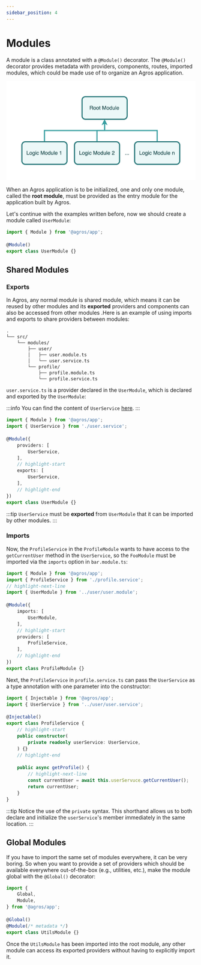 ```yaml
---
sidebar_position: 4
---
```


# Modules

A module is a class annotated with a `@Module()` decorator. The `@Module()` decorator provides metadata with providers, components, routes, imported modules, which could be made use of to organize an Agros application.

![modules](/img/modules.png)

When an Agros application is to be initialized, one and only one module, called the **root module**, must be provided as the entry module for the application built by Agros.

Let's continue with the examples written before, now we should create a module called `UserModule`:

```ts title=user.module.ts
import { Module } from '@agros/app';

@Module()
export class UserModule {}
```

## Shared Modules

### Exports

In Agros, any normal module is shared module, which means it can be reused by other modules and its **exported** providers and components can also be accessed from other modules .Here is an example of using imports and exports to share providers between modules:

```
.
└── src/
    └── modules/
        ├── user/
        │   ├── user.module.ts
        │   └── user.service.ts
        └── profile/
            ├── profile.module.ts
            └── profile.service.ts
```

`user.service.ts` is a provider declared in the `UserModule`, which is declared and exported by the `UserModule`:

:::info
You can find the content of `UserService` [here](/docs/overview/providers#services).
:::

```ts title=user.module.ts
import { Module } from '@agros/app';
import { UserService } from './user.service';

@Module({
    providers: [
        UserService,
    ],
    // highlight-start
    exports: [
        UserService,
    ],
    // highlight-end
})
export class UserModule {}
```

:::tip
`UserService` must be **exported** from `UserModule` that it can be imported by other modules.
:::

### Imports

Now, the `ProfileService` in the `ProfileModule` wants to have access to the `getCurrentUser` method in the `UserService`, so the `FooModule` must be imported via the `imports` option in `bar.module.ts`:

```ts title=profile.module.ts
import { Module } from '@agros/app';
import { ProfileService } from './profile.service';
// highlight-next-line
import { UserModule } from '../user/user.module';

@Module({
    imports: [
        UserModule,
    ],
    // highlight-start
    providers: [
        ProfileService,
    ],
    // highlight-end
})
export class ProfileModule {}
```

Next, the `ProfileService` in `profile.service.ts` can pass the `UserService` as a type annotation with one parameter into the constructor:

```ts title=profile.service.ts
import { Injectable } from '@agros/app';
import { UserService } from '../user/user.service';

@Injectable()
export class ProfileService {
    // highlight-start
    public constructor(
        private readonly userService: UserService,
    ) {}
    // highlight-end

    public async getProfile() {
        // highlight-next-line
        const currentUser = await this.userServuce.getCurrentUser();
        return currentUser;
    }
}
```

:::tip
Notice the use of the `private` syntax. This shorthand allows us to both declare and initialize the `userService`'s member immediately in the same location.
:::

## Global Modules

If you have to import the same set of modules everywhere, it can be very boring. So when you want to provide a set of providers which should be available everywhere out-of-the-box (e.g., utilities, etc.), make the module global with the `@Global()` decorator:

```ts title=utils.module.ts
import {
    Global,
    Module,
} from '@agros/app';

@Global()
@Module(/* metadata */)
export class UtilsModule {}
```

Once the `UtilsModule` has been imported into the root module, any other module can access its exported providers without having to explicitly import it.

